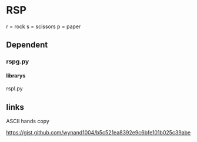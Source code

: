 # RSP
r = rock
s = scissors
p = paper
## Dependent
### rspg.py
#### librarys
rspl.py
## links
<p>ASCII hands copy<p>
<a href="https://gist.github.com/wynand1004/b5c521ea8392e9c6bfe101b025c39abe">https://gist.github.com/wynand1004/b5c521ea8392e9c6bfe101b025c39abe</a>
